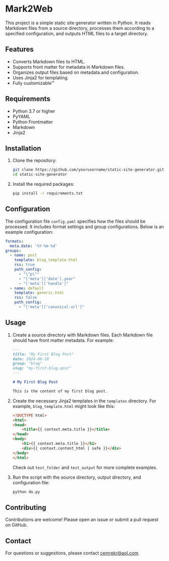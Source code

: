 # Mark2Web

This project is a simple static site generator written in Python. It reads Markdown files from a source directory, processes them according to a specified configuration, and outputs HTML files to a target directory.

## Features

- Converts Markdown files to HTML.
- Supports front matter for metadata in Markdown files.
- Organizes output files based on metadata and configuration.
- Uses Jinja2 for templating.
- Fully customizable™️

## Requirements

- Python 3.7 or higher
- PyYAML
- Python Frontmatter
- Markdown
- Jinja2

## Installation

1. Clone the repository:

    ```sh
    git clone https://github.com/yourusername/static-site-generator.git
    cd static-site-generator
    ```

2. Install the required packages:

    ```sh
    pip install -r requirements.txt
    ```

## Configuration

The configuration file `config.yaml` specifies how the files should be processed. It includes format settings and group configurations. Below is an example configuration:

```yaml
formats:
  meta.date: '%Y-%m-%d'
groups:
  - name: post
    template: blog_template.html
    rss: true
    path_config:
      - "\"p\""
      - "['meta']['date'].year"
      - "['meta']['handle']"
  - name: default
    template: generic.html
    rss: false
    path_config:
      - "['meta']['canonical-url']"
```

## Usage

1. Create a source directory with Markdown files. Each Markdown file should have front matter metadata. For example:

    ```markdown
    ---
    title: "My First Blog Post"
    date: 2024-06-18
    group: "blog"
    slug: "my-first-blog-post"
    ---

    # My First Blog Post

    This is the content of my first blog post.
    ```

2. Create the necessary Jinja2 templates in the `templates` directory. For example, `blog_template.html` might look like this:

    ```html
    <!DOCTYPE html>
    <html>
    <head>
        <title>{{ context.meta.title }}</title>
    </head>
    <body>
        <h1>{{ context.meta.title }}</h1>
        <div>{{ context.content_html | safe }}</div>
    </body>
    </html>
    ```

    Check out `test_folder` and `test_output` for more complete examples.

3. Run the  script with the source directory, output directory, and configuration file:

    ```sh
    python do.py
    ```

## Contributing

Contributions are welcome! Please open an issue or submit a pull request on GitHub.

## Contact

For questions or suggestions, please contact [cemrekr@aol.com](mailto:cemrekr@aol.com).